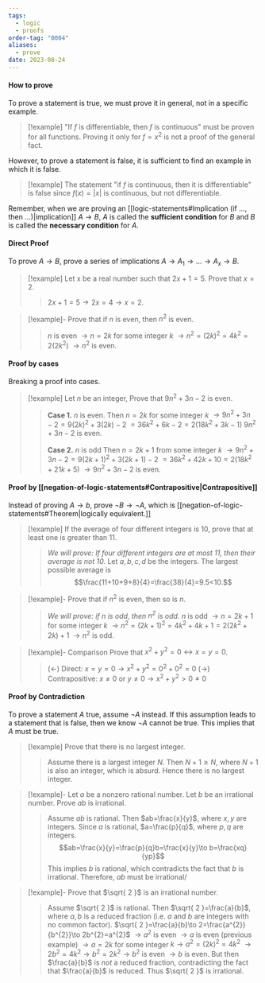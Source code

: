 ```yaml
---
tags:
  - logic
  - proofs
order-tag: "0004"
aliases:
  - prove
date: 2023-08-24
---
```

#### How to prove
To prove a statement is true, we must prove it in general, not in a specific example.

>[!example]
>"If $f$ is differentiable, then $f$ is continuous" must be proven for all functions. Proving it only for $f=x^{2}$ is not a proof of the general fact.

However, to prove a statement is false, it is sufficient to find an example in which it is false.

>[!example]
>The statement "if $f$ is continuous, then it is differentiable" is false since $f(x)=|x|$ is continuous, but not differentiable.

Remember, when we are proving an [[logic-statements#Implication (if ..., then ...)|implication]] $A\to B$, $A$ is called the **sufficient condition** for $B$ and $B$ is called the **necessary condition** for $A$.

#### Direct Proof
To prove $A\to B$, prove a series of implications $A\to A_{1}\to\dots\to A_{x}\to B$.

>[!example]
>Let x be a real number such that $2x+1=5$. Prove that $x=2$.
>>$2x+1=5\to 2x=4\to x=2$.
>>

>[!example]-
>Prove that if $n$ is even, then $n^{2}$ is even.
>>$n$ is even $\to n=2k$ for some integer $k$
>>$\to n^{2}=(2k)^{2}=4k^{2}=2(2k^{2})$
>>$\to n^{2}$ is even.


#### Proof by cases
Breaking a proof into cases.

>[!example]
>Let $n$ be an integer, Prove that $9n^{2}+3n-2$ is even.
>>**Case 1.** $n$ is even.
>>Then $n=2k$ for some integer $k$
>>$\to 9n^{2}+3n-2=9(2k)^{2}+3(2k)-2$
>>$=36k^{2}+6k-2=2(18k^{2}+3k-1)$
>>$9n^{2}+3n-2$ is even.
>>
>>**Case 2.** $n$ is odd
>>Then $n=2k+1$ from some integer $k$
>>$\to 9n^{2}+3n-2=9(2k+1)^{2}+3(2k+1)-2$
>>$=36k^{2}+42k+10=2(18k^{2}+21k+5)$
>>$\to 9n^{2}+3n-2$ is even.


#### Proof by [[negation-of-logic-statements#Contrapositive|Contrapositive]]
Instead of proving $A\to b$, prove $\neg B\to\neg A$, which is [[negation-of-logic-statements#Theorem|logically equivalent.]]

>[!example]
>If the average of four different integers is 10, prove that at least one is greater than 11.
>>*We will prove: If four different integers are at most 11, then their average is not 10.*
>>Let $a,b,c,d$ be the integers. The largest possible average is
>>$$\frac{11+10+9+8}{4}=\frac{38}{4}=9.5<10.$$

>[!example]-
>Prove that if $n^{2}$ is even, then so is $n$.
>>*We will prove: if $n$ is odd, then $n^{2}$ is odd.*
>>$n$ is odd $\to n=2k+1$ for some integer $k$
>>$\to n^{2}=(2k+1)^{2}=4k^{2}+4k+1=2(2k^{2}+2k)+1$
>>$\to n^{2}$ is odd.

>[!example]- Comparison
>Prove that $x^{2}+y^{2}=0\leftrightarrow x=y=0$.
>>($\leftarrow$) Direct: $x=y=0\to x^{2}+y^{2}=0^{2}+0^{2}=0$
>>($\to$) Contrapositive: $x\neq 0$ or $y\neq 0\to x^{2}+y^{2}>0\neq 0$


#### Proof by Contradiction
To prove a statement $A$ true, assume $\neg A$ instead. If this assumption leads to a statement that is false, then we know $\neg A$ cannot be true. This implies that $A$ must be true.

>[!example]
>Prove that there is no largest integer.
>>Assume there is a largest integer $N$. Then $N+1\geq N$, where $N+1$ is also an integer, which is absurd. Hence there is no largest integer.

>[!example]-
>Let $a$ be  a nonzero rational number. Let $b$ be an irrational number. Prove $ab$ is irrational.
>>Assume $ab$ is rational. Then $ab=\frac{x}{y}$, where $x,y$ are integers. Since $a$ is rational, $a=\frac{p}{q}$, where $p,q$ are integers.
>>$$ab=\frac{x}{y}=\frac{p}{q}b=\frac{x}{y}\to b=\frac{xq}{yp}$$
>>This implies $b$ is rational, which contradicts the fact that $b$ is irrational. Therefore, $ab$ must be irrational/

>[!example]-
>Prove that $\sqrt{ 2 }$ is an irrational number.
>>Assume $\sqrt{ 2 }$ is rational. Then $\sqrt{ 2 }=\frac{a}{b}$, where $a,b$ is a reduced fraction (i.e. $a$ and $b$ are integers with no common factor).
>>$\sqrt{ 2 }=\frac{a}{b}\to 2=\frac{a^{2}}{b^{2}}\to 2b^{2}=a^{2}$
>>$\to a^{2}$ is even $\to a$ is even (previous example)
>>$\to a=2k$ for some integer $k\to a^{2}=(2k)^{2}=4k^{2}$
>>$\to 2b^{2}=4k^{2}\to b^{2}=2k^{2}\to b^{2}$ is even
>>$\to b$ is even.
>>But then $\frac{a}{b}$ is *not* a reduced fraction, contradicting the fact that $\frac{a}{b}$ is reduced. Thus $\sqrt{ 2 }$ is irrational.

